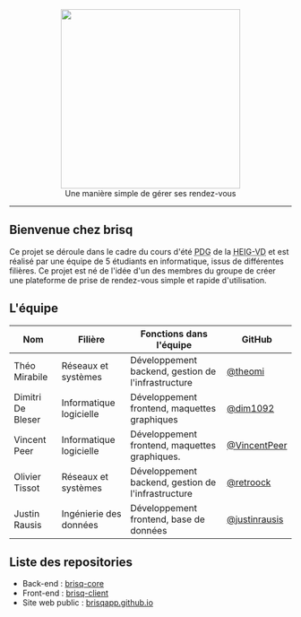 <div align="center">
<img src="https://github.com/brisqapp/admin/blob/main/logo.jpg" width="320px"><br/>
Une manière simple de gérer ses rendez-vous
</div>

<hr/>

## Bienvenue chez brisq

Ce projet se déroule dans le cadre du cours d'été <abbr title="Projet de groupe">PDG</abbr> de la <abbr title="Haute école d'ingénierie et de gestion Vaud">HEIG-VD</abbr> et est réalisé par une équipe de 5 étudiants en informatique, issus de différentes filières. Ce projet est né de l'idée d'un des membres du groupe de créer une plateforme de prise de rendez-vous simple et rapide d'utilisation.

## L'équipe

| Nom             | Filière               |Fonctions dans l'équipe                           | GitHub                                         |
|-----------------|-----------------------|--------------------------------------------------|------------------------------------------------|
|Théo Mirabile    |Réseaux et systèmes    |Développement backend, gestion de l'infrastructure|[@theomi](https://github.com/theomi)            |
|Dimitri De Bleser|Informatique logicielle|Développement frontend, maquettes graphiques      |[@dim1092](https://github.com/dim1092)          |
|Vincent Peer     |Informatique logicielle|Développement frontend, maquettes graphiques.     |[@VincentPeer](https://github.com/VincentPeer)  |
|Olivier Tissot   |Réseaux et systèmes    |Développement backend, gestion de l'infrastructure|[@retroock](https://github.com/retroock)        |
|Justin Rausis    |Ingénierie des données |Développement frontend, base de données           |[@justinrausis](https://github.com/justinrausis)|

## Liste des repositories

- Back-end : [brisq-core](https://github.com/brisqapp/brisq-core)
- Front-end : [brisq-client](https://github.com/brisqapp/brisq-client)
- Site web public : [brisqapp.github.io](https://github.com/brisqapp/brisqapp.github.io)

